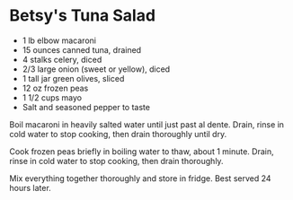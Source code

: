Betsy's Tuna Salad
==================

* 1 lb elbow macaroni
* 15 ounces canned tuna, drained
* 4 stalks celery, diced
* 2/3 large onion (sweet or yellow), diced
* 1 tall jar green olives, sliced
* 12 oz frozen peas
* 1 1/2 cups mayo
* Salt and seasoned pepper to taste

Boil macaroni in heavily salted water until just past al dente. Drain, rinse in cold water to stop cooking, then drain thoroughly until dry.

Cook frozen peas briefly in boiling water to thaw, about 1 minute. Drain, rinse in cold water to stop cooking, then drain thoroughly.

Mix everything together thoroughly and store in fridge. Best served 24 hours later. 
